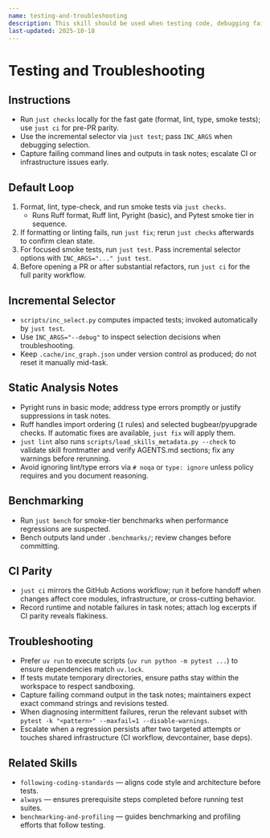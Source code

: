 ```yaml
---
name: testing-and-troubleshooting
description: This skill should be used when testing code, debugging failures, and troubleshooting CI.
last-updated: 2025-10-18
---
```


# Testing and Troubleshooting

## Instructions
- Run `just checks` locally for the fast gate (format, lint, type, smoke tests); use `just ci` for pre-PR parity.
- Use the incremental selector via `just test`; pass `INC_ARGS` when debugging selection.
- Capture failing command lines and outputs in task notes; escalate CI or infrastructure issues early.

## Default Loop

1. Format, lint, type-check, and run smoke tests via `just checks`.
   - Runs Ruff format, Ruff lint, Pyright (basic), and Pytest smoke tier in sequence.
2. If formatting or linting fails, run `just fix`; rerun `just checks` afterwards to confirm clean state.
3. For focused smoke tests, run `just test`. Pass incremental selector options with `INC_ARGS="..." just test`.
4. Before opening a PR or after substantial refactors, run `just ci` for the full parity workflow.

## Incremental Selector

- `scripts/inc_select.py` computes impacted tests; invoked automatically by `just test`.
- Use `INC_ARGS="--debug"` to inspect selection decisions when troubleshooting.
- Keep `.cache/inc_graph.json` under version control as produced; do not reset it manually mid-task.

## Static Analysis Notes

- Pyright runs in basic mode; address type errors promptly or justify suppressions in task notes.
- Ruff handles import ordering (`I` rules) and selected bugbear/pyupgrade checks. If automatic fixes are available, `just fix` will apply them.
- `just lint` also runs `scripts/load_skills_metadata.py --check` to validate skill frontmatter and verify AGENTS.md sections; fix any warnings before rerunning.
- Avoid ignoring lint/type errors via `# noqa` or `type: ignore` unless policy requires and you document reasoning.

## Benchmarking

- Run `just bench` for smoke-tier benchmarks when performance regressions are suspected.
- Bench outputs land under `.benchmarks/`; review changes before committing.

## CI Parity

- `just ci` mirrors the GitHub Actions workflow; run it before handoff when changes affect core modules, infrastructure, or cross-cutting behavior.
- Record runtime and notable failures in task notes; attach log excerpts if CI parity reveals flakiness.

## Troubleshooting

- Prefer `uv run` to execute scripts (`uv run python -m pytest ...`) to ensure dependencies match `uv.lock`.
- If tests mutate temporary directories, ensure paths stay within the workspace to respect sandboxing.
- Capture failing command output in the task notes; maintainers expect exact command strings and revisions tested.
- When diagnosing intermittent failures, rerun the relevant subset with `pytest -k "<pattern>" --maxfail=1 --disable-warnings`.
- Escalate when a regression persists after two targeted attempts or touches shared infrastructure (CI workflow, devcontainer, base deps).

## Related Skills

- `following-coding-standards` — aligns code style and architecture before tests.
- `always` — ensures prerequisite steps completed before running test suites.
- `benchmarking-and-profiling` — guides benchmarking and profiling efforts that follow testing.
